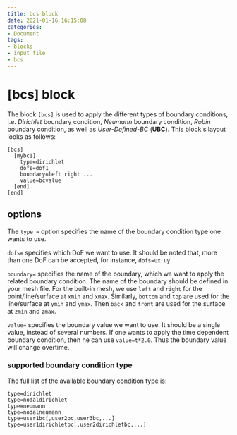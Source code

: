 ```yaml
---
title: bcs block
date: 2021-01-16 16:15:08
categories:
- Document
tags:
- blocks
- input file
- bcs
---
```


# [bcs] block
The block `[bcs]` is used to apply the different types of boundary conditions, i.e. *Dirichlet* boundary condition, *Neumann* boundary condition, *Robin* boundary condition, as well as *User-Defined-BC* (**UBC**). This block's layout looks as follows:
```
[bcs]
  [mybc1]
    type=dirichlet
    dofs=dof1
    boundary=left right ...
    value=bcvalue
  [end]
[end]
```

## options
The `type =` option specifies the name of the boundary condition type one wants to use.

`dofs=` specifies which DoF we want to use. It should be noted that, more than one DoF can be accepted, for instance, `dofs=ux uy`.

`boundary=` specifies the name of the boundary, which we want to apply the related boundary condition. The name of the boundary should be defined in your mesh file. For the built-in mesh, we use `left` and `right` for the point/line/surface at `xmin` and `xmax`. Similarly, `bottom` and `top` are used for the line/surface at `ymin` and `ymax`. Then `back` and `front` are used for the surface at `zmin` and `zmax`.

`value=` specifies the boundary value we want to use. It should be a single value, instead of several numbers. If one wants to apply the time dependent boundary condition, then he can use `value=t*2.0`. Thus the boundary value will change overtime.


### supported boundary condition type
The full list of the available boundary condition type is:
```
type=dirichlet
type=nodaldirichlet
type=neumann
type=nodalneumann
type=user1bc[,user2bc,user3bc,...]
type=user1dirichletbc[,user2dirichletbc,...]
```
